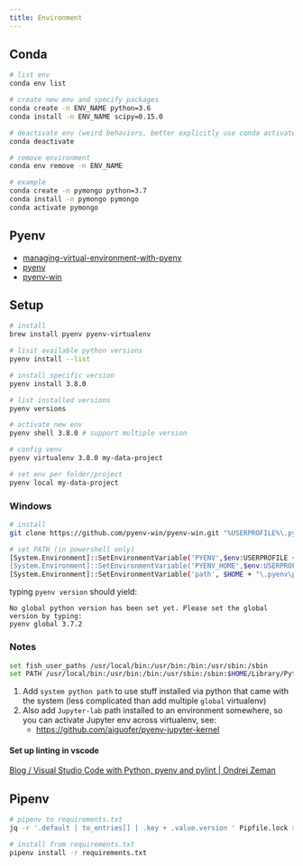 ```yaml
---
title: Environment
---
```


## Conda
```bash
# list env
conda env list

# create new env and specify packages
conda create -n ENV_NAME python=3.6
conda install -n ENV_NAME scipy=0.15.0

# deactivate env (weird behaviors, better explicitly use conda activate ENV_NAME)
conda deactivate

# remove environment
conda env remove -n ENV_NAME

# example
conda create -n pymongo python=3.7
conda install -n pymongo pymongo
conda activate pymongo
```

## Pyenv
* [managing-virtual-environment-with-pyenv](https://towardsdatascience.com/managing-virtual-environment-with-pyenv-ae6f3fb835f8)
* [pyenv](https://github.com/pyenv/pyenv)
* [pyenv-win](https://github.com/pyenv-win/pyenv-win)

## Setup
```bash
# install
brew install pyenv pyenv-virtualenv

# lisit available python versions
pyenv install --list

# install specific version
pyenv install 3.8.0

# list installed versions
pyenv versions

# activate new env
pyenv shell 3.8.0 # support multiple version

# config venv
pyenv virtualenv 3.8.0 my-data-project

# set env per folder/project
pyenv local my-data-project
```

### Windows
```bash
# install
git clone https://github.com/pyenv-win/pyenv-win.git "%USERPROFILE%\.pyenv"

# set PATH (in powershell only)
[System.Environment]::SetEnvironmentVariable('PYENV',$env:USERPROFILE + "\.pyenv\pyenv-win\","User")
[System.Environment]::SetEnvironmentVariable('PYENV_HOME',$env:USERPROFILE + "\.pyenv\pyenv-win\","User")
[System.Environment]::SetEnvironmentVariable('path', $HOME + "\.pyenv\pyenv-win\bin;" + $HOME + "\.pyenv\pyenv-win\shims;" + $env:Path,"User")
```

typing `pyenv version` should yield:
```
No global python version has been set yet. Please set the global version by typing:
pyenv global 3.7.2
```

### Notes
```bash title="default PATH"
set fish_user_paths /usr/local/bin:/usr/bin:/bin:/usr/sbin:/sbin
set PATH /usr/local/bin:/usr/bin:/bin:/usr/sbin:/sbin:$HOME/Library/Python/3.8/bin:/Users/kahnwong/.pyenv/versions/data-science/bin
```

1. Add `system python path` to use stuff installed via python that came with the system (less complicated than add multiple `global` virtualenv)
2. Also add `Jupyter-lab` path installed to an environment somewhere, so you can activate Jupyter env across virtualenv, see:
	* https://github.com/aiguofer/pyenv-jupyter-kernel

#### Set up linting in vscode
[Blog / Visual Studio Code with Python, pyenv and pylint | Ondrej Zeman](https://ondrejzeman.com/blog/vscode-python-pyenv-and-pylint)

## Pipenv

```bash
# pipenv to requirements.txt
jq -r '.default | to_entries[] | .key + .value.version ' Pipfile.lock > requirements.txt

# install from requirements.txt
pipenv install -r requirements.txt
```